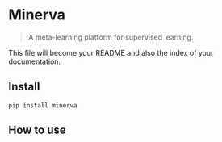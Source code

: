 # Minerva
> A meta-learning platform for supervised learning.


This file will become your README and also the index of your documentation.

## Install

`pip install minerva`

## How to use

